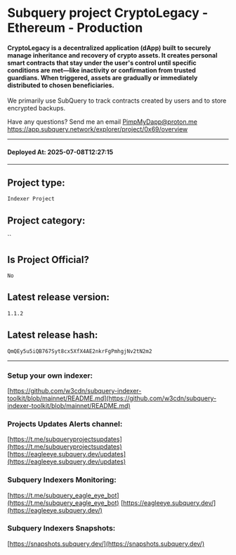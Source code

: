 # Subquery project CryptoLegacy - Ethereum - Production
####  CryptoLegacy is a decentralized application (dApp) built to securely manage inheritance and recovery of crypto assets. It creates personal smart contracts that stay under the user's control until specific conditions are met—like inactivity or confirmation from trusted guardians. When triggered, assets are gradually or immediately distributed to chosen beneficiaries.

We primarily use SubQuery to track contracts created by users and to store encrypted backups.

Have any questions? Send me an email PimpMyDapp@proton.me
https://app.subquery.network/explorer/project/0x69/overview
____
#### Deployed At: 2025-07-08T12:27:15
____

## Project type:
`Indexer Project`

## Project category:
``

## Is Project Official?
`No`

## Latest release version:
`1.1.2`

## Latest release hash:
`QmQEy5u5iQB767Syt8cx5XfX4AE2nkrFgPmhgjNv2tN2m2`



___
### Setup your own indexer:

[https://github.com/w3cdn/subquery-indexer-toolkit/blob/mainnet/README.md](https://github.com/w3cdn/subquery-indexer-toolkit/blob/mainnet/README.md)

### Projects Updates Alerts channel:

[https://t.me/subqueryprojectsupdates](https://t.me/subqueryprojectsupdates) [https://eagleeye.subquery.dev/updates](https://eagleeye.subquery.dev/updates)

### Subquery Indexers Monitoring:

[https://t.me/subquery_eagle_eye_bot](https://t.me/subquery_eagle_eye_bot) [https://eagleeye.subquery.dev/](https://eagleeye.subquery.dev/)


### Subquery Indexers Snapshots:

[https://snapshots.subquery.dev/](https://snapshots.subquery.dev/)
